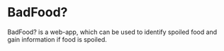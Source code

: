 # BadFood?
BadFood? is a web-app, which can be used to identify spoiled food and gain information if food is spoiled.